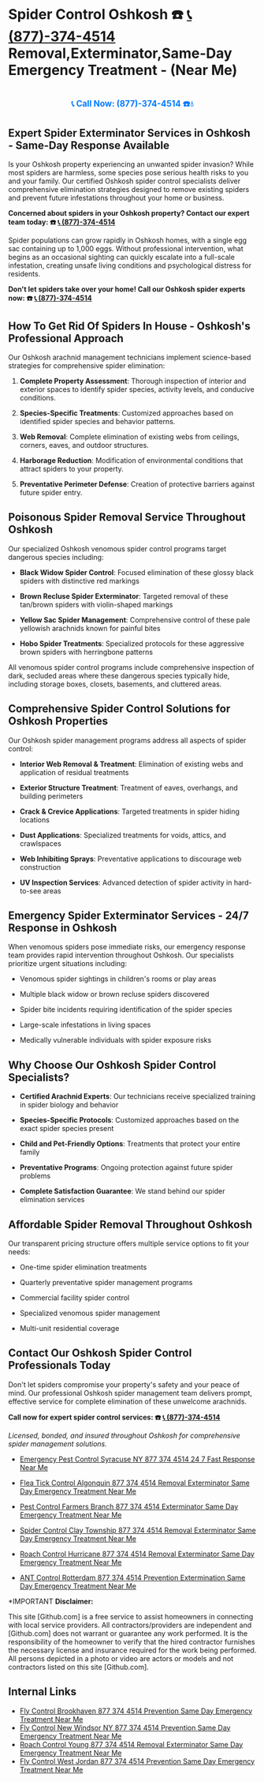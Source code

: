 # Spider Control Oshkosh ☎️ [📞 (877)-374-4514](https://pest-control-4514.netlify.app) Removal,Exterminator,Same-Day Emergency Treatment - (Near Me)
# 

<p align="center" style="font-size: 1.2em; font-weight: bold; margin: 20px 0;">
  <a href="https://pest-control-4514.netlify.app" target="_blank" style="color: #007BFF; text-decoration: none;">📞 Call Now: (877)-374-4514 ☎️💧</a>
</p>

## Expert Spider Exterminator Services in Oshkosh - Same-Day Response Available

Is your Oshkosh property experiencing an unwanted spider invasion? While most spiders are harmless, some species pose serious health risks to you and your family. Our certified Oshkosh spider control specialists deliver comprehensive elimination strategies designed to remove existing spiders and prevent future infestations throughout your home or business.

**Concerned about spiders in your Oshkosh property? Contact our expert team today: ☎️ [📞 (877)-374-4514](https://pest-control-4514.netlify.app)**

Spider populations can grow rapidly in Oshkosh homes, with a single egg sac containing up to 1,000 eggs. Without professional intervention, what begins as an occasional sighting can quickly escalate into a full-scale infestation, creating unsafe living conditions and psychological distress for residents.

**Don't let spiders take over your home! Call our Oshkosh spider experts now: ☎️ [📞 (877)-374-4514](https://pest-control-4514.netlify.app)**

## How To Get Rid Of Spiders In House - Oshkosh's Professional Approach

Our Oshkosh arachnid management technicians implement science-based strategies for comprehensive spider elimination:

1. **Complete Property Assessment**: Thorough inspection of interior and exterior spaces to identify spider species, activity levels, and conducive conditions.

2. **Species-Specific Treatments**: Customized approaches based on identified spider species and behavior patterns.

3. **Web Removal**: Complete elimination of existing webs from ceilings, corners, eaves, and outdoor structures.

4. **Harborage Reduction**: Modification of environmental conditions that attract spiders to your property.

5. **Preventative Perimeter Defense**: Creation of protective barriers against future spider entry.

## Poisonous Spider Removal Service Throughout Oshkosh

Our specialized Oshkosh venomous spider control programs target dangerous species including:

- **Black Widow Spider Control**: Focused elimination of these glossy black spiders with distinctive red markings

- **Brown Recluse Spider Exterminator**: Targeted removal of these tan/brown spiders with violin-shaped markings

- **Yellow Sac Spider Management**: Comprehensive control of these pale yellowish arachnids known for painful bites

- **Hobo Spider Treatments**: Specialized protocols for these aggressive brown spiders with herringbone patterns

All venomous spider control programs include comprehensive inspection of dark, secluded areas where these dangerous species typically hide, including storage boxes, closets, basements, and cluttered areas.

## Comprehensive Spider Control Solutions for Oshkosh Properties

Our Oshkosh spider management programs address all aspects of spider control:

- **Interior Web Removal & Treatment**: Elimination of existing webs and application of residual treatments

- **Exterior Structure Treatment**: Treatment of eaves, overhangs, and building perimeters

- **Crack & Crevice Applications**: Targeted treatments in spider hiding locations

- **Dust Applications**: Specialized treatments for voids, attics, and crawlspaces

- **Web Inhibiting Sprays**: Preventative applications to discourage web construction

- **UV Inspection Services**: Advanced detection of spider activity in hard-to-see areas

## Emergency Spider Exterminator Services - 24/7 Response in Oshkosh

When venomous spiders pose immediate risks, our emergency response team provides rapid intervention throughout Oshkosh. Our specialists prioritize urgent situations including:

- Venomous spider sightings in children's rooms or play areas

- Multiple black widow or brown recluse spiders discovered

- Spider bite incidents requiring identification of the spider species

- Large-scale infestations in living spaces

- Medically vulnerable individuals with spider exposure risks

## Why Choose Our Oshkosh Spider Control Specialists?

- **Certified Arachnid Experts**: Our technicians receive specialized training in spider biology and behavior

- **Species-Specific Protocols**: Customized approaches based on the exact spider species present

- **Child and Pet-Friendly Options**: Treatments that protect your entire family

- **Preventative Programs**: Ongoing protection against future spider problems

- **Complete Satisfaction Guarantee**: We stand behind our spider elimination services

## Affordable Spider Removal Throughout Oshkosh

Our transparent pricing structure offers multiple service options to fit your needs:

- One-time spider elimination treatments

- Quarterly preventative spider management programs

- Commercial facility spider control

- Specialized venomous spider management

- Multi-unit residential coverage

## Contact Our Oshkosh Spider Control Professionals Today

Don't let spiders compromise your property's safety and your peace of mind. Our professional Oshkosh spider management team delivers prompt, effective service for complete elimination of these unwelcome arachnids.

**Call now for expert spider control services: ☎️ [📞 (877)-374-4514](https://pest-control-4514.netlify.app)**

*Licensed, bonded, and insured throughout Oshkosh for comprehensive spider management solutions.*


- [Emergency Pest Control Syracuse NY 877 374 4514 24 7 Fast Response Near Me](https://github.com/allyoucaneatsushiin/pest-control/blob/main/Emergency-Pest-Control-Syracuse-NY-877-374-4514-24-7-Fast-Response-Near-Me.md)
- [Flea Tick Control Algonquin 877 374 4514 Removal Exterminator Same Day Emergency Treatment Near Me](https://github.com/allyoucaneatsushiin/pest-control/blob/main/Flea-Tick-Control-Algonquin-877-374-4514-Removal-Exterminator-Same-Day-Emergency-Treatment-Near-Me.md)
- [Pest Control Farmers Branch 877 374 4514 Exterminator Same Day Emergency Treatment Near Me](https://github.com/allyoucaneatsushiin/pest-control/blob/main/Pest-Control-Farmers-Branch-877-374-4514-Exterminator-Same-Day-Emergency-Treatment-Near-Me.md)


- [Spider Control Clay Township 877 374 4514 Removal Exterminator Same Day Emergency Treatment Near Me](https://github.com/allyoucaneatsushiin/pest-control/blob/main/Spider-Control-Clay-Township-877-374-4514-Removal-Exterminator-Same-Day-Emergency-Treatment-Near-Me.md)
- [Roach Control Hurricane 877 374 4514 Removal Exterminator Same Day Emergency Treatment Near Me](https://github.com/allyoucaneatsushiin/pest-control/blob/main/Roach-Control-Hurricane-877-374-4514-Removal-Exterminator-Same-Day-Emergency-Treatment-Near-Me.md)
- [ANT Control Rotterdam 877 374 4514 Prevention Extermination Same Day Emergency Treatment Near Me](https://github.com/allyoucaneatsushiin/pest-control/blob/main/ANT-Control-Rotterdam-877-374-4514-Prevention-Extermination-Same-Day-Emergency-Treatment-Near-Me.md)


*IMPORTANT **Disclaimer:**  

This site [Github.com] is a free service to assist homeowners in connecting with local service providers. All contractors/providers are independent and [Github.com] does not warrant or guarantee any work performed. It is the responsibility of the homeowner to verify that the hired contractor furnishes the necessary license and insurance required for the work being performed. All persons depicted in a photo or video are actors or models and not contractors listed on this site [Github.com].


## Internal Links
- [Fly Control Brookhaven 877 374 4514 Prevention Same Day Emergency Treatment Near Me](https://github.com/allyoucaneatsushiin/pest-control/blob/main/Fly-Control-Brookhaven-877-374-4514-Prevention-Same-Day-Emergency-Treatment-Near-Me.md)
- [Fly Control New Windsor NY 877 374 4514 Prevention Same Day Emergency Treatment Near Me](https://github.com/allyoucaneatsushiin/pest-control/blob/main/Fly-Control-New-Windsor-NY-877-374-4514-Prevention-Same-Day-Emergency-Treatment-Near-Me.md)
- [Roach Control Young 877 374 4514 Removal Exterminator Same Day Emergency Treatment Near Me](https://github.com/allyoucaneatsushiin/pest-control/blob/main/Roach-Control-Young-877-374-4514-Removal-Exterminator-Same-Day-Emergency-Treatment-Near-Me.md)
- [Fly Control West Jordan 877 374 4514 Prevention Same Day Emergency Treatment Near Me](https://github.com/allyoucaneatsushiin/pest-control/blob/main/Fly-Control-West-Jordan-877-374-4514-Prevention-Same-Day-Emergency-Treatment-Near-Me.md)
